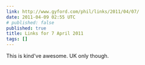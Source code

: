 ```yaml
---
link: http://www.gyford.com/phil/links/2011/04/07/
date: 2011-04-09 02:55 UTC
# published: false
published: true
title: Links for 7 April 2011
tags: []
---
```


This is kind've awesome. UK only though.

